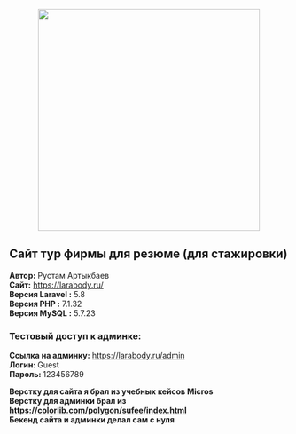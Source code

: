 <p align="center"><img src="https://res.cloudinary.com/dtfbvvkyp/image/upload/v1566331377/laravel-logolockup-cmyk-red.svg" width="400"></p>

## Сайт тур фирмы для резюме (для стажировки)
<b>Автор:</b> Рустам Артыкбаев<br>
<b>Сайт:</b> <a href="https://larabody.ru/" target="_blank">https://larabody.ru/</a><br>
<b>Версия Laravel :</b> 5.8<br>
<b>Версия PHP :</b> 7.1.32<br>
<b>Версия MySQL :</b> 5.7.23

### Тестовый доступ к админке:
<b>Ссылка на админку:</b> <a href="https://larabody.ru/admin" target="_blank">https://larabody.ru/admin</a><br>
<b>Логин: </b> Guest<br>
<b>Пароль: </b> 123456789 
<br>


<b>Верстку для сайта я брал из учебных кейсов Micros</b><br>
<b>Верстку для админки брал из https://colorlib.com/polygon/sufee/index.html </b><br>
<b>Бекенд сайта и админки делал сам с нуля</b>